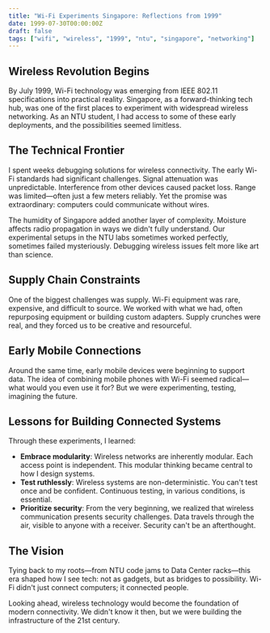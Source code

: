 ```yaml
---
title: "Wi-Fi Experiments Singapore: Reflections from 1999"
date: 1999-07-30T00:00:00Z
draft: false
tags: ["wifi", "wireless", "1999", "ntu", "singapore", "networking"]
---
```


## Wireless Revolution Begins

By July 1999, Wi-Fi technology was emerging from IEEE 802.11 specifications into practical reality. Singapore, as a forward-thinking tech hub, was one of the first places to experiment with widespread wireless networking. As an NTU student, I had access to some of these early deployments, and the possibilities seemed limitless.

## The Technical Frontier

I spent weeks debugging solutions for wireless connectivity. The early Wi-Fi standards had significant challenges. Signal attenuation was unpredictable. Interference from other devices caused packet loss. Range was limited—often just a few meters reliably. Yet the promise was extraordinary: computers could communicate without wires.

The humidity of Singapore added another layer of complexity. Moisture affects radio propagation in ways we didn't fully understand. Our experimental setups in the NTU labs sometimes worked perfectly, sometimes failed mysteriously. Debugging wireless issues felt more like art than science.

## Supply Chain Constraints

One of the biggest challenges was supply. Wi-Fi equipment was rare, expensive, and difficult to source. We worked with what we had, often repurposing equipment or building custom adapters. Supply crunches were real, and they forced us to be creative and resourceful.

## Early Mobile Connections

Around the same time, early mobile devices were beginning to support data. The idea of combining mobile phones with Wi-Fi seemed radical—what would you even use it for? But we were experimenting, testing, imagining the future.

## Lessons for Building Connected Systems

Through these experiments, I learned:

- **Embrace modularity**: Wireless networks are inherently modular. Each access point is independent. This modular thinking became central to how I design systems.
- **Test ruthlessly**: Wireless systems are non-deterministic. You can't test once and be confident. Continuous testing, in various conditions, is essential.
- **Prioritize security**: From the very beginning, we realized that wireless communication presents security challenges. Data travels through the air, visible to anyone with a receiver. Security can't be an afterthought.

## The Vision

Tying back to my roots—from NTU code jams to Data Center racks—this era shaped how I see tech: not as gadgets, but as bridges to possibility. Wi-Fi didn't just connect computers; it connected people.

Looking ahead, wireless technology would become the foundation of modern connectivity. We didn't know it then, but we were building the infrastructure of the 21st century.
